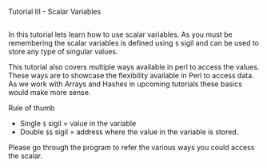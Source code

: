 Tutorial III - Scalar Variables
##


In this tutorial lets learn how to use scalar variables. As you must be remembering the scalar
variables is defined using `$` sigil and can be used to store any type of singular values.

This tutorial also covers multiple ways available in perl to access the values. These ways are to showcase the flexibility
available in Perl to access data. As we work with Arrays and Hashes in upcoming tutorials these basics would make more sense.

Rule of thumb

- Single `$` sigil = value in the variable
- Double `$$` sigil = address where the value in the variable is stored.

Please go through the program to refer the various ways you could access the scalar.
